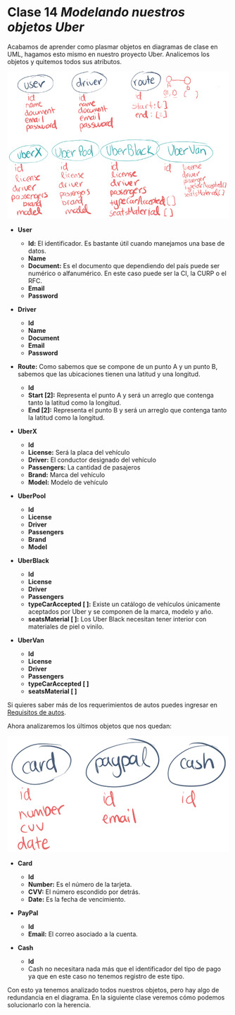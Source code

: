 # Clase 14 *Modelando nuestros objetos Uber*

Acabamos de aprender como plasmar objetos en diagramas de clase en UML, hagamos esto mismo en nuestro proyecto Uber. Analicemos los objetos y quitemos todos sus atributos.

![src/POO_44.png](../src/POO_44.png)

- **User**
  
  - **Id:** El identificador. Es bastante útil cuando manejamos una base de datos.
  - **Name**
  - **Document:** Es el documento que dependiendo del país puede ser numérico o alfanumérico. En este caso puede ser la CI, la CURP o el RFC.
  - **Email**
  - **Password**

- **Driver**
  
  - **Id**
  - **Name**
  - **Document**
  - **Email**
  - **Password**

- **Route:** Como sabemos que se compone de un punto A y un punto B, sabemos que las ubicaciones tienen una latitud y una longitud.
	
	- **Id**
	- **Start [2]:** Representa el punto A y será un arreglo que contenga tanto la latitud como la longitud.
	- **End [2]:** Representa el punto B y será un arreglo que contenga tanto la latitud como la longitud.

- **UberX**
  
	- **Id**
	- **License:** Será la placa del vehículo
	- **Driver:** El conductor designado del vehículo
	- **Passengers:** La cantidad de pasajeros
	- **Brand:** Marca del vehículo
	- **Model:** Modelo de vehículo

- **UberPool**
  
	- **Id**
	- **License**
	- **Driver**
	- **Passengers**
	- **Brand**
	- **Model**

- **UberBlack**
	
	- **Id**
	- **License**
	- **Driver**
	- **Passengers**
	- **typeCarAccepted [ ]:** Existe un catálogo de vehículos únicamente aceptados por Uber y se componen de la marca, modelo y año.
	- **seatsMaterial [ ]:** Los Uber Black necesitan tener interior con materiales de piel o vinilo.

- **UberVan**
	
	- **Id**
	- **License**
	- **Driver**
	- **Passengers**
	- **typeCarAccepted [ ]**
	- **seatsMaterial [ ]**

Si quieres saber más de los requerimientos de autos puedes ingresar en [Requisitos de autos](https://www.uber.com/mx/es/drive/mexico-city/vehicle-requirements/ "Requisitos de autos").

Ahora analizaremos los últimos objetos que nos quedan:

![src/POO_45.png](../src/POO_45.png)

- **Card**
	
	- **Id**
	- **Number:** Es el número de la tarjeta.
	- **CVV:** El número escondido por detrás.
	- **Date:** Es la fecha de vencimiento.

- **PayPal**
	
	- **Id**
	- **Email:** El correo asociado a la cuenta.

- **Cash**
  
	- **Id**
	- Cash no necesitara nada más que el identificador del tipo de pago ya que en este caso no tenemos registro de este tipo.

Con esto ya tenemos analizado todos nuestros objetos, pero hay algo de redundancia en el diagrama. En la siguiente clase veremos cómo podemos solucionarlo con la herencia.